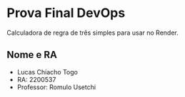 <h1>Prova Final DevOps</h1>
Calculadora de regra de três simples para usar no Render.

<h2>Nome e RA</h2>

<ul>
<li>Lucas Chiacho Togo</li>
<li>RA: 2200537</li>
<li>Professor: Romulo Usetchi</li>
</ul>
